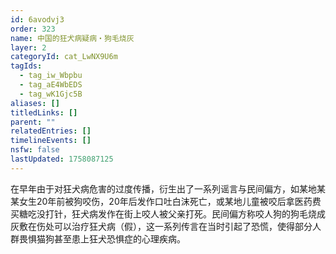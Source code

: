 ```yaml
---
id: 6avodvj3
order: 323
name: 中国的狂犬病疑病・狗毛烧灰
layer: 2
categoryId: cat_LwNX9U6m
tagIds:
  - tag_iw_Wbpbu
  - tag_aE4WbEDS
  - tag_wK1Gjc5B
aliases: []
titledLinks: []
parent: ""
relatedEntries: []
timelineEvents: []
nsfw: false
lastUpdated: 1758087125
---
```


在早年由于对狂犬病危害的过度传播，衍生出了一系列谣言与民间偏方，如某地某某女生20年前被狗咬伤，20年后发作口吐白沫死亡，或某地儿童被咬后拿医药费买糖吃没打针，狂犬病发作在街上咬人被父亲打死。民间偏方称咬人狗的狗毛烧成灰敷在伤处可以治疗狂犬病（假），这一系列传言在当时引起了恐慌，使得部分人群畏惧猫狗甚至患上狂犬恐惧症的心理疾病。